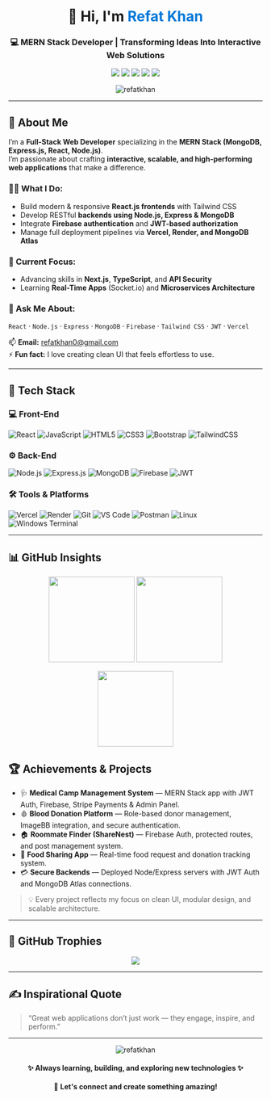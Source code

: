 <!-- HEADER SECTION -->
<h1 align="center">👋 Hi, I'm <span style="color:#0078d7;">Refat Khan</span></h1>
<h3 align="center">💻 MERN Stack Developer | Transforming Ideas Into Interactive Web Solutions</h3>

<p align="center">
  <a href="https://linkedin.com/in/refatkhan"><img src="https://img.shields.io/badge/LinkedIn-%230077B5.svg?logo=linkedin&logoColor=white"></a>
  <a href="https://x.com/refatkhan0"><img src="https://img.shields.io/badge/X-black.svg?logo=X&logoColor=white"></a>
  <a href="https://facebook.com/refatkhan0"><img src="https://img.shields.io/badge/Facebook-%231877F2.svg?logo=Facebook&logoColor=white"></a>
  <a href="https://behance.net/refatkhan0"><img src="https://img.shields.io/badge/Behance-1769ff?logo=behance&logoColor=white"></a>
  <a href="https://reddit.com/user/u/refat-khan"><img src="https://img.shields.io/badge/Reddit-%23FF4500.svg?logo=Reddit&logoColor=white"></a>
</p>

<p align="center">
  <img src="https://komarev.com/ghpvc/?username=refatkhan&label=Profile%20Views&color=brightgreen&style=for-the-badge" alt="refatkhan" />
</p>

---

## 🚀 About Me

I’m a **Full-Stack Web Developer** specializing in the **MERN Stack (MongoDB, Express.js, React, Node.js)**.  
I’m passionate about crafting **interactive, scalable, and high-performing web applications** that make a difference.

### 👨‍💻 What I Do:
- Build modern & responsive **React.js frontends** with Tailwind CSS  
- Develop RESTful **backends using Node.js, Express & MongoDB**  
- Integrate **Firebase authentication** and **JWT-based authorization**  
- Manage full deployment pipelines via **Vercel, Render, and MongoDB Atlas**  

### 🎯 Current Focus:
- Advancing skills in **Next.js**, **TypeScript**, and **API Security**  
- Learning **Real-Time Apps** (Socket.io) and **Microservices Architecture**  

### 💬 Ask Me About:
`React` · `Node.js` · `Express` · `MongoDB` · `Firebase` · `Tailwind CSS` · `JWT` · `Vercel`

📫 **Email:** [refatkhan0@gmail.com](mailto:refatkhan807@gmail.com)  
⚡ **Fun fact:** I love creating clean UI that feels effortless to use.

---

## 🧠 Tech Stack

### 💻 Front-End
![React](https://img.shields.io/badge/React-%2320232a.svg?style=for-the-badge&logo=react&logoColor=%2361DAFB)
![JavaScript](https://img.shields.io/badge/JavaScript-%23323330.svg?style=for-the-badge&logo=javascript&logoColor=%23F7DF1E)
![HTML5](https://img.shields.io/badge/HTML5-%23E34F26.svg?style=for-the-badge&logo=html5&logoColor=white)
![CSS3](https://img.shields.io/badge/CSS3-%231572B6.svg?style=for-the-badge&logo=css3&logoColor=white)
![Bootstrap](https://img.shields.io/badge/Bootstrap-%238511FA.svg?style=for-the-badge&logo=bootstrap&logoColor=white)
![TailwindCSS](https://img.shields.io/badge/TailwindCSS-%2338B2AC.svg?style=for-the-badge&logo=tailwind-css&logoColor=white)

### ⚙️ Back-End
![Node.js](https://img.shields.io/badge/Node.js-6DA55F?style=for-the-badge&logo=node.js&logoColor=white)
![Express.js](https://img.shields.io/badge/Express.js-%23404d59.svg?style=for-the-badge&logo=express&logoColor=%2361DAFB)
![MongoDB](https://img.shields.io/badge/MongoDB-%234ea94b.svg?style=for-the-badge&logo=mongodb&logoColor=white)
![Firebase](https://img.shields.io/badge/Firebase-%23FFCA28.svg?style=for-the-badge&logo=firebase&logoColor=black)
![JWT](https://img.shields.io/badge/JWT-black?style=for-the-badge&logo=JSON%20web%20tokens)

### 🛠 Tools & Platforms
![Vercel](https://img.shields.io/badge/Vercel-%23000000.svg?style=for-the-badge&logo=vercel&logoColor=white)
![Render](https://img.shields.io/badge/Render-%2346E3B7.svg?style=for-the-badge&logo=render&logoColor=white)
![Git](https://img.shields.io/badge/Git-%23F05033.svg?style=for-the-badge&logo=git&logoColor=white)
![VS Code](https://img.shields.io/badge/VS%20Code-%23007ACC.svg?style=for-the-badge&logo=visual-studio-code&logoColor=white)
![Postman](https://img.shields.io/badge/Postman-FF6C37?style=for-the-badge&logo=postman&logoColor=white)
![Linux](https://img.shields.io/badge/Linux-%23FCC624.svg?style=for-the-badge&logo=linux&logoColor=black)
![Windows Terminal](https://img.shields.io/badge/Windows%20Terminal-%234D4D4D.svg?style=for-the-badge&logo=windows-terminal&logoColor=white)

---

## 📊 GitHub Insights

<p align="center">
  <!-- GitHub Stats -->
  <img src="https://github-readme-stats.vercel.app/api?username=refatkhan&theme=tokyonight&hide_border=false&include_all_commits=true&count_private=true" height="170px" />
  
  <!-- GitHub Streak (shows highest streak & total) -->
  <img src="https://streak-stats.demolab.com?user=refatkhan&theme=tokyonight&hide_border=false&date_format=M%20j%5B%2C%20Y%5D&fire=FF9C00&ring=7DF9FF&currStreakLabel=7DF9FF&sideLabels=7DF9FF" height="170px" />
</p>

<p align="center">
  <!-- Top Languages -->
  <img src="https://github-readme-stats.vercel.app/api/top-langs/?username=refatkhan&theme=tokyonight&hide_border=false&layout=compact&langs_count=8" height="150px" />
</p>


## 🏆 Achievements & Projects

- 🩺 **Medical Camp Management System** — MERN Stack app with JWT Auth, Firebase, Stripe Payments & Admin Panel.  
- 🩸 **Blood Donation Platform** — Role-based donor management, ImageBB integration, and secure authentication.  
- 🏠 **Roommate Finder (ShareNest)** — Firebase Auth, protected routes, and post management system.  
- 🍱 **Food Sharing App** — Real-time food request and donation tracking system.  
- 💳 **Secure Backends** — Deployed Node/Express servers with JWT Auth and MongoDB Atlas connections.  

> 💡 Every project reflects my focus on clean UI, modular design, and scalable architecture.

---

## 🧩 GitHub Trophies
<p align="center">
  <img src="https://github-profile-trophy.vercel.app/?username=refatkhan&theme=tokyonight&no-frame=false&no-bg=false&margin-w=8"/>
</p>

---

## ✍️ Inspirational Quote
> “Great web applications don’t just work — they engage, inspire, and perform.”

---

<p align="center">
  <img src="https://komarev.com/ghpvc/?username=refatkhan&label=Profile%20Views&color=blueviolet&style=for-the-badge" alt="refatkhan" />
</p>

<h4 align="center">✨ Always learning, building, and exploring new technologies ✨</h4>
<p align="center">
  🌱 <strong>Let's connect and create something amazing!</strong>
</p>
